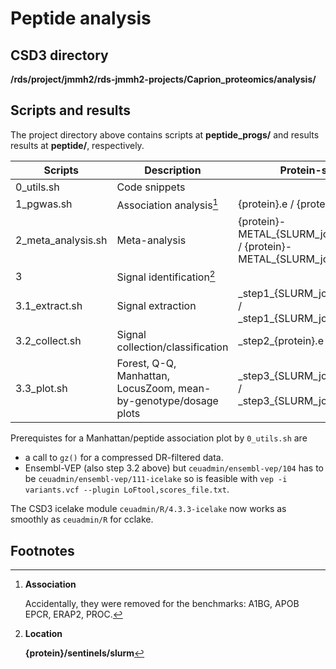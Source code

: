 # Peptide analysis

## CSD3 directory

**/rds/project/jmmh2/rds-jmmh2-projects/Caprion_proteomics/analysis/**

## Scripts and results

The project directory above contains scripts at **peptide_progs/** and results results at **peptide/**, respectively.

Scripts    | Description          | Protein-specific error/output
-----------|----------------------|-----------------------------------------------------------
0_utils.sh | Code snippets
1_pgwas.sh | Association analysis[^association] | {protein}.e / {protein}.o
2_meta_analysis.sh | Meta-analysis| {protein}-METAL\_{SLURM\_job\_id}\_{phenotype\_number}.e / {protein}-METAL\_{SLURM\_job\_id}\_{phenotype\_number}.o
3 | Signal identification[^location]
3.1_extract.sh | Signal extraction | \_step1\_{SLURM\_job\_id}\_{phenotype\_number}.e / \_step1\_{SLURM\_job\_id}\_{phenotype\_number}.o
3.2_collect.sh | Signal collection/classification | \_step2\_{protein}.e / \_step2\_{protein}.o
3.3_plot.sh | Forest, Q-Q, Manhattan, LocusZoom, mean-by-genotype/dosage plots | \_step3\_{SLURM\_job\_id}\_{phenotype\_number}.e / \_step3\_{SLURM\_job\_id}\_{phenotype\_number}.o

Prerequistes for a Manhattan/peptide association plot by `0_utils.sh` are

- a call to `gz()` for a compressed DR-filtered data.
- Ensembl-VEP (also step 3.2 above) but `ceuadmin/ensembl-vep/104` has to be `ceuadmin/ensembl-vep/111-icelake` so is feasible with `vep -i variants.vcf --plugin LoFtool,scores_file.txt`.

The CSD3 icelake module `ceuadmin/R/4.3.3-icelake` now works as smoothly as `ceuadmin/R` for cclake.

## Footnotes

[^association]: **Association**

    Accidentally, they were removed for the benchmarks: A1BG, APOB EPCR, ERAP2, PROC.

[^location]: **Location**

    **{protein}/sentinels/slurm**

